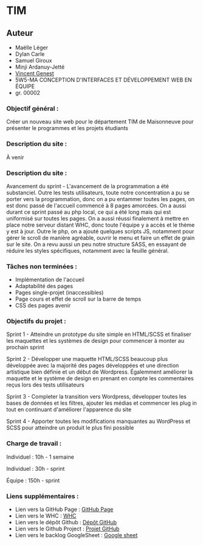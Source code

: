 # TIM

## Auteur

-   Maëlle Léger
-   Dylan Carle
-   Samuel Giroux
-   Minji Ardanuy-Jetté
-   [Vincent Genest](https://github.com/vincent-genest)
-   5W5-MA CONCEPTION D'INTERFACES ET DÉVELOPPEMENT WEB EN ÉQUIPE
-   gr. 00002

### Objectif général :

Créer un nouveau site web pour le département TIM de Maisonneuve pour présenter le programmes et les projets étudiants

### Description du site :

À venir

### Description du site :

Avancement du sprint - L'avancement de la programmation a été substanciel. Outre les tests utilisateurs, toute notre concentration a pu se porter vers la programmation, donc on a pu entammer toutes les pages, on est donc passé de l'accueil commencé à 8 pages amorcées. On a aussi durant ce sprint passé au php local, ce qui a été long mais qui est uniformisé sur toutes les pages. On a aussi réussi finalement à mettre en place notre serveur distant WHC, donc toute l'équipe y a accès et le thème y est à jour. Outre le php, on a ajouté quelques scripts JS, notamment pour gérer le scroll de manière agréable, ouvrir le menu et faire un effet de grain sur le site. On a revu aussi un peu notre structure SASS, en essayant de réduire les styles spécifiques, notamment avec la feuille général.

### Tâches non terminées :
- Implémentation de l'accueil
- Adaptabilité des pages
- Pages single-projet (inaccessibles)
- Page cours et effet de scroll sur la barre de temps
- CSS des pages avenir 


### Objectifs du projet :

Sprint 1 - Atteindre un prototype du site simple en HTML/SCSS et finaliser les maquettes et les systèmes de design pour commencer à monter au prochain sprint

Sprint 2 - Développer une maquette HTML/SCSS beaucoup plus développée avec la majorité des pages développées et une direction artistique bien définie et un début de Wordpress. Égalemment améliorer la maquette et le système de design en prenant en compte les commentaires reçus lors des tests utilisateurs

Sprint 3 - Completer la transition vers Wordpress, développer toutes les bases de données et les filtres, ajouter les médias et commencer les plug in tout en continuant d'améliorer l'apparence du site

Sprint 4 - Apporter toutes les modifications manquantes au WordPress et SCSS pour atteindre un produit le plus fini possible

### Charge de travail :

Individuel : 10h - 1 semaine

Individuel : 30h - sprint

Équipe : 150h - sprint

### Liens supplémentaires :

-   Lien vers la GitHub Page : [GitHub Page](https://kintsugi-design-5w5.github.io/TIM/)
-   Lien vers le WHC : [WHC](https://gftnth00.mywhc.ca/tim43/)
-   Lien vers le dépôt Github : [Dépôt GitHub](https://github.com/kintsugi-design-5w5/TIM)
-   Lien vers le Github Project : [Projet GitHub](https://github.com/orgs/kintsugi-design-5w5/projects/1)
-   Lien vers le backlog GoogleSheet : [Google sheet](https://docs.google.com/spreadsheets/d/1I3-XLNHhBte0TZOc5cQbXzM9ZsGxMTRsRGayoXEZaSg/edit?usp=sharing)

